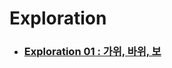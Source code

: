 # Exploration

- ### [Exploration 01 : 가위, 바위, 보](https://github.com/Duodum/Exploration/blob/master/Exp01_rock_scissor_paper/Exp01_rock_scissor_paper.ipynb)